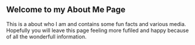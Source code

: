 <!DOCTYPE html>
<html>
<head>
  <meta charset ="utf-8">
  <meta name="viewport" content="width=device-width, initial-scale=1">
</head>

<body>
  <h2>Welcome to my About Me Page</h2>
    <p>
    This is a about who I am and  contains some fun facts and various media. Hopefully you will leave this page feeling more fufiled and happy because of all the wonderfull information.
    </p>



</body>
</html>
